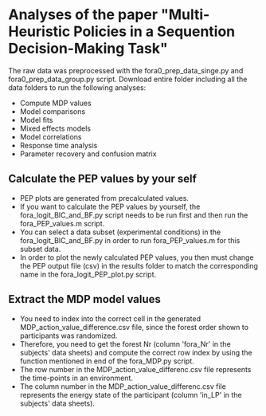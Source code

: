 # Analyses of the paper "Multi-Heuristic Policies in a Sequention Decision-Making Task"
The raw data was preprocessed with the fora0_prep_data_singe.py and fora0_prep_data_group.py script. Download entire folder including all the data folders to run the following analyses:
- Compute MDP values
- Model comparisons
- Model fits
- Mixed effects models
- Model correlations
- Response time analysis
- Parameter recovery and confusion matrix

## Calculate the PEP values by your self
- PEP plots are generated from precalculated values.
- If you want to calculate the PEP values by yourself, the fora_logit_BIC_and_BF.py script needs to be run first and then run the fora_PEP_values.m script.
- You can select a data subset (experimental conditions) in the fora_logit_BIC_and_BF.py in order to run fora_PEP_values.m for this subset data.
- In order to plot the newly calculated PEP values, you then must change the PEP output file (csv) in the results folder to match the corresponding name in the fora_logit_PEP_plot.py script.

## Extract the MDP model values
- You need to index into the correct cell in the generated MDP_action_value_difference.csv file, since the forest order shown to participants was randomized.
- Therefore, you need to get the forest Nr (column 'fora_Nr' in the subjects' data sheets) and compute the correct row index by using  the function mentioned in end of the fora_MDP.py script.
- The row number in the MDP_action_value_differenc.csv file represents the time-points in an environment.
- The column number in the MDP_action_value_differenc.csv file represents the energy state of the participant (column 'in_LP' in the subjects' data sheets).
